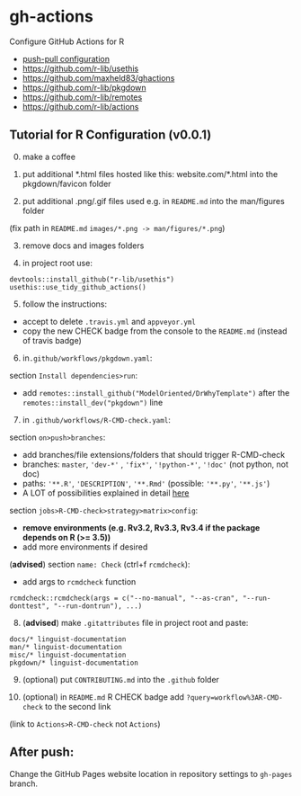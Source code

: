 # gh-actions

Configure GitHub Actions for R

- [push-pull configuration](https://help.github.com/en/actions/reference/workflow-syntax-for-github-actions)
- https://github.com/r-lib/usethis
- https://github.com/maxheld83/ghactions
- https://github.com/r-lib/pkgdown
- https://github.com/r-lib/remotes
- https://github.com/r-lib/actions

## Tutorial for R Configuration (v0.0.1)

0. make a coffee

1. put additional \*.html files hosted like this: website.com/\*.html into the pkgdown/favicon folder

2. put additional .png/.gif files used e.g. in `README.md` into the man/figures folder

(fix path in `README.md` `images/*.png -> man/figures/*.png`)

3. remove docs and images folders

4. in project root use:
```
devtools::install_github("r-lib/usethis")
usethis::use_tidy_github_actions()
```

5. follow the instructions:
- accept to delete `.travis.yml` and `appveyor.yml`
- copy the new CHECK badge from the console to the `README.md` (instead of travis badge)

6. in`.github/workflows/pkgdown.yaml`:

section `Install dependencies>run`:
- add `remotes::install_github("ModelOriented/DrWhyTemplate")` after the `remotes::install_dev("pkgdown")` line

7. in `.github/workflows/R-CMD-check.yaml`:

section `on>push>branches`:
- add branches/file extensions/folders that should trigger R-CMD-check
- branches: `master`, `'dev-*'` , `'fix*'`, `'!python-*'`, `'!doc'` (not python, not doc)
- paths: `'**.R'`, `'DESCRIPTION'`, `'**.Rmd'` (possible: `'**.py'`, `'**.js'`)
- A LOT of possibilities explained in detail [here](https://help.github.com/en/actions/reference/workflow-syntax-for-github-actions)

section `jobs>R-CMD-check>strategy>matrix>config`:
- **remove environments (e.g. Rv3.2, Rv3.3, Rv3.4 if the package depends on R (>= 3.5))**
- add more environments if desired

(**advised**) section `name: Check` (ctrl+f `rcmdcheck`):
- add args to `rcmdcheck` function

`rcmdcheck::rcmdcheck(args = c("--no-manual", "--as-cran", "--run-donttest", "--run-dontrun"), ...)`

8. (**advised**) make `.gitattributes` file in project root and paste:
```
docs/* linguist-documentation
man/* linguist-documentation
misc/* linguist-documentation
pkgdown/* linguist-documentation
```

9. (optional) put `CONTRIBUTING.md` into the `.github` folder

10. (optional) in `README.md` R CHECK badge add `?query=workflow%3AR-CMD-check` to the second link

(link to `Actions>R-CMD-check` not `Actions`)

## After push:

Change the GitHub Pages website location in repository settings to `gh-pages` branch.
